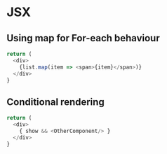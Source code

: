 # JSX

## Using map for For-each behaviour
```JavaScript
return (
  <div>
    {list.map(item => <span>{item}</span>)}
  </div>
}
```

## Conditional rendering
```JavaScript
return (
  <div>
    { show && <OtherComponent/> }
  </div>
}
```

